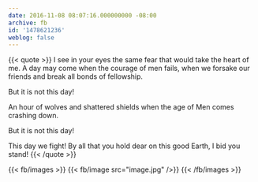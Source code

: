 ```yaml
---
date: 2016-11-08 08:07:16.000000000 -08:00
archive: fb
id: '1478621236'
weblog: false
---
```


{{< quote >}}
I see in your eyes the same fear that would take the heart of me. A day may come when the courage of men fails, when we forsake our friends and break all bonds of fellowship.

But it is not this day!

An hour of wolves and shattered shields when the age of Men comes crashing down.

But it is not this day!

This day we fight! By all that you hold dear on this good Earth, I bid you stand!
{{< /quote >}}

{{< fb/images >}}
{{< fb/image src="image.jpg" />}}
{{< /fb/images >}}
